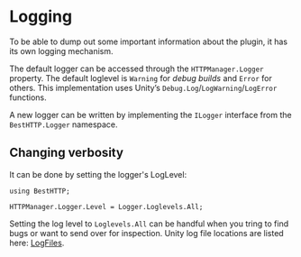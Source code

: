 # Logging
To be able to dump out some important information about the plugin, it has its own logging mechanism.

The default logger can be accessed through the `HTTPManager.Logger` property. The default loglevel is `Warning` for *debug builds* and `Error` for others. This implementation uses Unity’s `Debug.Log`/`LogWarning`/`LogError` functions.

A new logger can be written by implementing the `ILogger` interface from the `BestHTTP.Logger` namespace.

## Changing verbosity 

It can be done by setting the logger's LogLevel:

```language-csharp
using BestHTTP;

HTTPManager.Logger.Level = Logger.Loglevels.All;
```

Setting the log level to `Loglevels.All` can be handful when you tring to find bugs or want to send over for inspection. Unity log file locations are listed here: [LogFiles](https://docs.unity3d.com/Manual/LogFiles.html).
